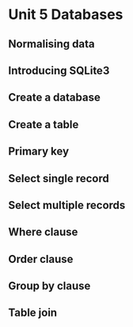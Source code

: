 # Unit 5 Databases

## Normalising data

## Introducing SQLite3

## Create a database

## Create a table

## Primary key

## Select single record

## Select multiple records

## Where clause

## Order clause

## Group by clause
 
## Table join

